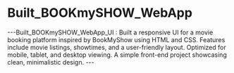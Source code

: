 # Built_BOOKmySHOW_WebApp
---Built_BOOKmySHOW_WebApp_UI : Built a responsive UI for a movie booking platform inspired by BookMyShow using HTML and CSS. Features include movie listings, showtimes, and a user-friendly layout. Optimized for mobile, tablet, and desktop viewing. A simple front-end project showcasing clean, minimalistic design. ---
